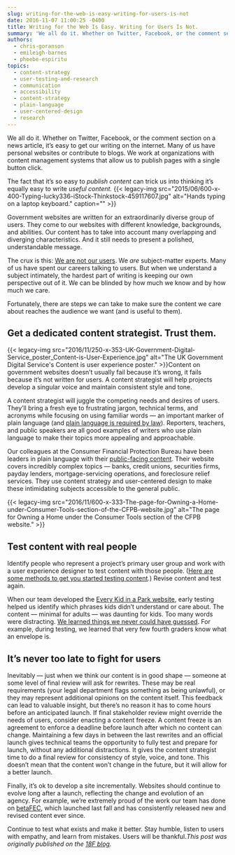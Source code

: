 ```yaml
---
slug: writing-for-the-web-is-easy-writing-for-users-is-not
date: 2016-11-07 11:00:25 -0400
title: Writing for the Web Is Easy. Writing for Users Is Not.
summary: 'We all do it. Whether on Twitter, Facebook, or the comment section on a news article, it’s easy to get our writing on the internet. Many of us have personal websites or contribute to blogs. We work at organizations with content management systems that allow us to publish pages with a single button click. The'
authors:
  - chris-goranson
  - emileigh-barnes
  - phoebe-espiritu
topics:
  - content-strategy
  - user-testing-and-research
  - communication
  - accessibility
  - content-strategy
  - plain-language
  - user-centered-design
  - research
---
```


We all do it. Whether on Twitter, Facebook, or the comment section on a news article, it’s easy to get our writing on the internet. Many of us have personal websites or contribute to blogs. We work at organizations with content management systems that allow us to publish pages with a single button click.

The fact that it’s so easy to _publish content_ can trick us into thinking it’s equally easy to write _useful content._ {{< legacy-img src="2015/06/600-x-400-Typing-lucky336-iStock-Thinkstock-459117607.jpg" alt="Hands typing on a laptop keyboard." caption="" >}} 

Government websites are written for an extraordinarily diverse group of users. They come to our websites with different knowledge, backgrounds, and abilities. Our content has to take into account many overlapping and diverging characteristics. And it still needs to present a polished, understandable message.

The crux is this: [We are not our users](http://52weeksofux.com/post/385981879/you-are-not-your-user). We _are_ subject-matter experts. Many of us have spent our careers talking to users. But when we understand a subject intimately, the hardest part of writing is keeping our own perspective out of it. We can be blinded by how much we know and by how much we care.

Fortunately, there are steps we can take to make sure the content we care about reaches the audience we want (and is useful to them).

## Get a dedicated content strategist. Trust them.

{{< legacy-img src="2016/11/250-x-353-UK-Government-Digital-Service\_poster\_Content-is-User-Experience.jpg" alt="The UK Government Digital Service's Content is user experience poster." >}}Content on government websites doesn’t usually fail because it’s wrong, it fails because it’s not written for users. A content strategist will help projects develop a singular voice and maintain consistent style and tone.

A content strategist will juggle the competing needs and desires of users. They’ll bring a fresh eye to frustrating jargon, technical terms, and acronyms while focusing on using familiar words — an important marker of plain language (and [plain language is required by law](http://www.plainlanguage.gov/plLaw/)). Reporters, teachers, and public speakers are all good examples of writers who use plain language to make their topics more appealing and approachable.

Our colleagues at the Consumer Financial Protection Bureau have been leaders in plain language with their [public-facing content](http://www.consumerfinance.gov/). Their website covers incredibly complex topics — banks, credit unions, securities firms, payday lenders, mortgage-servicing operations, and foreclosure relief services. They use content strategy and user-centered design to make these intimidating subjects accessible to the general public.

{{< legacy-img src="2016/11/600-x-333-The-page-for-Owning-a-Home-under-Consumer-Tools-section-of-the-CFPB-website.jpg" alt="The page for Owning a Home under the Consumer Tools section of the CFPB website." >}}

## Test content with real people

Identify people who represent a project’s primary user group and work with a user experience designer to test content with those people. ([Here are some methods to get you started testing content](https://18f.gsa.gov/2016/04/19/looking-at-the-different-ways-to-test-content/).) Revise content and test again.

When our team developed the [Every Kid in a Park website](https://everykidinapark.gov/), early testing helped us identify which phrases kids didn’t understand or care about. The content — minimal for adults — was daunting for kids. Too many words were distracting. [We learned things we never could have guessed](https://18f.gsa.gov/2015/09/03/every-kid-in-a-park/). For example, during testing, we learned that very few fourth graders know what an envelope is.

## It’s never too late to fight for users

Inevitably — just when we think our content is in good shape — someone at some level of final review will ask for rewrites. These may be real requirements (your legal department flags something as being unlawful), or they may represent additional opinions on the content itself. This feedback can lead to valuable insight, but there’s no reason it has to come hours before an anticipated launch. If final stakeholder review might override the needs of users, consider enacting a content freeze. A content freeze is an agreement to enforce a deadline before launch after which no content can change. Maintaining a few days in between the last rewrites and an official launch gives technical teams the opportunity to fully test and prepare for launch, without any additional distractions. It gives the content strategist time to do a final review for consistency of style, voice, and tone. This doesn’t mean that the content won’t change in the future, but it will allow for a better launch.

Finally, it’s ok to develop a site incrementally. Websites should continue to evolve long after a launch, reflecting the change and evolution of an agency. For example, we&#8217;re extremely proud of the work our team has done on [betaFEC](https://beta.fec.gov/), which launched last fall and has consistently released new and revised content ever since.

Continue to test what exists and make it better. Stay humble, listen to users with empathy, and learn from mistakes. Users will be thankful._This post was originally published on the [18F blog](https://18f.gsa.gov/blog/)._